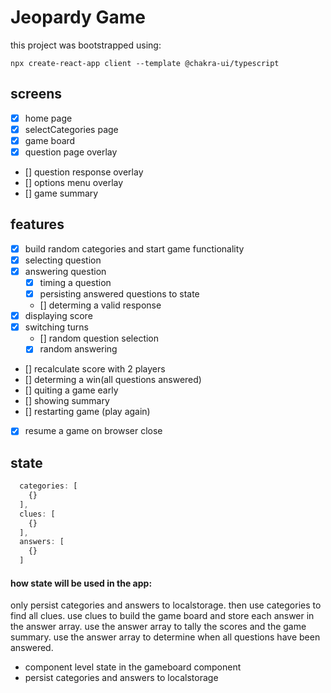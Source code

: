 # Jeopardy Game 

this project was bootstrapped using: 

```
npx create-react-app client --template @chakra-ui/typescript
```

## screens
- [x] home page
- [x] selectCategories page
- [x] game board
- [x] question page overlay
- [] question response overlay
- [] options menu overlay
- [] game summary

## features
- [x] build random categories and start game functionality
- [x] selecting question
- [x] answering question
  - [x] timing a question
  - [x] persisting answered questions to state
  - [] determing a valid response 
- [x] displaying score  
- [x] switching turns
  - [] random question selection
  - [x] random answering
- [] recalculate score with 2 players
- [] determing a win(all questions answered)
- [] quiting a game early
- [] showing summary
- [] restarting game (play again)
- [x] resume a game on browser close

## state
```js
  categories: [
    {}
  ],
  clues: [
    {}
  ],
  answers: [
    {}
  ]
```
  #### how state will be used in the app: 
  only persist categories and answers to localstorage. then use categories to find all clues. use clues to build the game board and store each answer in the answer array. use the answer array to tally the scores and the game summary. use the answer array to determine when all questions have been answered. 

  - component level state in the gameboard component 
  - persist categories and answers to localstorage

